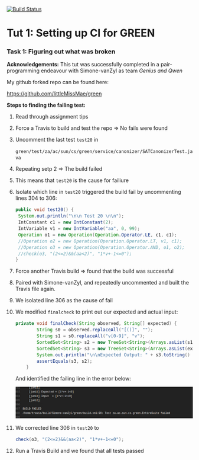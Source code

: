 
[![Build Status](https://travis-ci.org/littleMissMae/green.svg?branch=master)](https://travis-ci.org/littleMissMae/green/builds)


# Tut 1: Setting up CI for GREEN 

### Task 1: Figuring out what was broken

**Acknowledgements:** This tut was successfully completed in a pair-programming endeavour with Simone-vanZyl as team *Genius and Qwen*

My github forked repo can be found here:

https://github.com/littleMissMae/green

**Steps to finding the failing test:**

1. Read through assignment tips

2. Force a Travis to build and test the repo => No fails were found

3. Uncomment the last test `test20` in  

   `green/test/za/ac/sun/cs/green/service/canonizer/SATCanonizerTest.java`

4. Repeating setp 2 => The build failed

5. This means that `test20` is the cause for failiure

6. Isolate which line in `test20` triggered the build fail by uncommenting lines 304 to 306:

   ```java
   public void test20() {
   	System.out.println("\n\n Test 20 \n\n");
   	IntConstant c1 = new IntConstant(2);
   	IntVariable v1 = new IntVariable("aa", 0, 99);
   	Operation o1 = new Operation(Operation.Operator.LE, c1, c1);
   	//Operation o2 = new Operation(Operation.Operator.LT, v1, c1);
   	//Operation o3 = new Operation(Operation.Operator.AND, o1, o2);
   	//check(o3, "(2<=2)&&(aa<2)", "1*v+-1<=0");
   }
   ```

7. Force another Travis build => found that the build was successful

8. Paired with Simone-vanZyl, and repeatedly uncommented and built the Travis file again.

9. We isolated line 306 as the cause of fail

10. We modified ``finalcheck`` to print out our expected and actual input:

    ```java
    private void finalCheck(String observed, String[] expected) {
    		String s0 = observed.replaceAll("[()]", "");
    		String s1 = s0.replaceAll("v[0-9]", "v");
    		SortedSet<String> s2 = new TreeSet<String>(Arrays.asList(s1.split("&&")));
    		SortedSet<String> s3 = new TreeSet<String>(Arrays.asList(expected));
    		System.out.println("\n\nExpected Output: " + s3.toString() + "\n\n Input Recieved: " + s2.toString() + "\n\n");
    		assertEquals(s3, s2);
    	}
    ```

    And identified the failing line in the error below:

    ![cropped](./cropped.png)



11. We corrected line 306 in `test20` to 

    ```java
    check(o3, "(2<=2)&&(aa<2)", "1*v+-1<=0");
    ```

12. Run a Travis Build and we found that all tests passed
